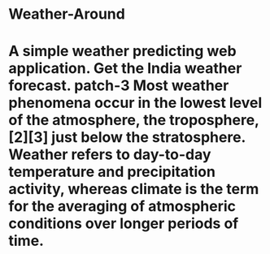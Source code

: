 # Weather-Around
A simple weather predicting web application.
Get the India weather forecast. 
 patch-3
Most weather phenomena occur in the lowest level of the atmosphere, the troposphere,[2][3] just below the stratosphere. Weather refers to day-to-day temperature and precipitation activity, whereas climate is the term for the averaging of atmospheric conditions over longer periods of time.
=======

